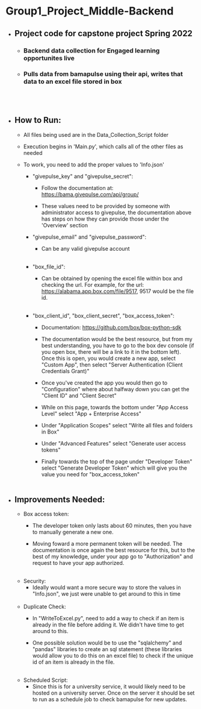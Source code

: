 # Group1_Project_Middle-Backend
* ## Project code for capstone project Spring 2022
  * ### Backend data collection for Engaged learning opportunites live
  * ### Pulls data from bamapulse using their api, writes that data to an excel file stored in box
<br></br>
* ## How to Run:
  *  All files being used are in the Data_Collection_Script folder

  *  Execution begins in 'Main.py', which calls all of the other files as needed

  *  To work, you need to add the proper values to 'Info.json'
     *  "givepulse_key" and "givepulse_secret":
        *  Follow the documentation at: https://bama.givepulse.com/api/group/
  
        *  These values need to be provided by someone with administrator access to givepulse, the documentation above has steps on how they can provide those under the 'Overview' section
  
     *  "givepulse_email" and "givepulse_password":
        * Can be any valid givepulse account
    <br></br>

     *  "box_file_id":
        *  Can be obtained by opening the excel file within box and checking the url. For example, for the url: https://alabama.app.box.com/file/9517, 9517 would be the file id. 
    <br></br>

     *  "box_client_id", "box_client_secret", "box_access_token":
        *  Documentation: https://github.com/box/box-python-sdk
  
        *  The documentation would be the best resource, but from my best understanding, you have to go to the box dev console (if you open box, there will be a link to it in the bottom left). Once this is open, you would create a new app, select "Custom App", then select "Server Authentication (Client Credentials Grant)"
  
        *  Once you've created the app you would then go to "Configuration" where about halfway down you can get the "Client ID" and "Client Secret"
  
        *  While on this page, towards the bottom under "App Access Level" select "App + Enterprise Access"
  
        *  Under "Application Scopes" select "Write all files and folders in Box"
  
        *  Under "Advanced Features" select "Generate user access tokens"
  
        *  Finally towards the top of the page under "Developer Token" select "Generate Developer Token" which will give you the value you need for "box_access_token"
<br></br>
* ## Improvements Needed:
  * Box access token:
    * The developer token only lasts about 60 minutes, then you have to manually generate a new one.
  
    * Moving foward a more permanent token will be needed. The documentation is once again the best resource for this, but to the best of my knowledge, under your app go to "Authorization" and request to have your app authorized.
  <br></br>
  * Security:  
    * Ideally would want a more secure way to store the values in "Info.json", we just were unable to get around to this in time
  <br></br>
  * Duplicate Check:   
    * In "WriteToExcel.py", need to add a way to check if an item is already in the file before adding it. We didn't have time to get around to this.
  
    * One possible solution would be to use the "sqlalchemy" and "pandas" libraries to create an sql statement (these libraries would allow you to do this on an excel file) to check if the unique id of an item is already in the file.
  <br></br>
  * Scheduled Script: 
    * Since this is for a university service, it would likely need to be hosted on a university server. Once on the server it should be set to run as a schedule job to check bamapulse for new updates.
